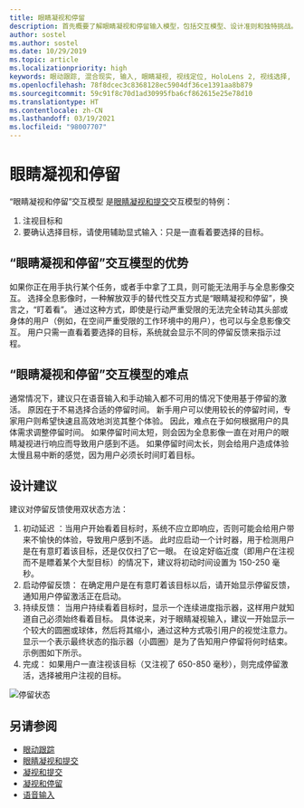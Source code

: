 ```yaml
---
title: 眼睛凝视和停留
description: 首先概要了解眼睛凝视和停留输入模型，包括交互模型、设计准则和独特挑战。
author: sostel
ms.author: sostel
ms.date: 10/29/2019
ms.topic: article
ms.localizationpriority: high
keywords: 眼动跟踪, 混合现实, 输入, 眼睛凝视, 视线定位, HoloLens 2, 视线选择, 停留, 混合现实头戴显示设备, windows 混合现实头戴显示设备, 虚拟现实头戴显示设备, HoloLens, MRTK, 混合现实工具包, 设计
ms.openlocfilehash: 78f8dcec3c8368128ec5904df36ce1391aa8b879
ms.sourcegitcommit: 59c91f8c70d1ad30995fba6cf862615e25e78d10
ms.translationtype: HT
ms.contentlocale: zh-CN
ms.lasthandoff: 03/19/2021
ms.locfileid: "98007707"
---
```

# <a name="eye-gaze-and-dwell"></a>眼睛凝视和停留

“眼睛凝视和停留”交互模型  是[眼睛凝视和提交](gaze-and-commit.md)交互模型的特例：
1. 注视目标和 
2. 要确认选择目标，请使用辅助显式输入：只是一直看着要选择的目标。

## <a name="advantages-of-the-eye-gaze-and-dwell-interaction-model"></a>“眼睛凝视和停留”交互模型的优势 

如果你正在用手执行某个任务，或者手中拿了工具，则可能无法用手与全息影像交互。
选择全息影像时，一种解放双手的替代性交互方式是“眼睛凝视和停留”，换言之，“盯着看”。  通过这种方式，即使是行动严重受限的无法完全转动其头部或身体的用户（例如，在空间严重受限的工作环境中的用户），也可以与全息影像交互。
用户只需一直看着要选择的目标，系统就会显示不同的停留反馈来指示过程。

## <a name="challenges-of-the-eye-gaze-and-dwell-interaction-model"></a>“眼睛凝视和停留”交互模型的难点

通常情况下，建议只在语音输入和手动输入都不可用的情况下使用基于停留的激活。 原因在于不易选择合适的停留时间。 新手用户可以使用较长的停留时间，专家用户则希望快速且高效地浏览其整个体验。 因此，难点在于如何根据用户的具体需求调整停留时间。
如果停留时间太短，则会因为全息影像一直在对用户的眼睛凝视进行响应而导致用户感到不适。 如果停留时间太长，则会给用户造成体验太慢且易中断的感觉，因为用户必须长时间盯着目标。

## <a name="design-recommendations"></a>设计建议

建议对停留反馈使用双状态方法：
1. 初动延迟  ：当用户开始看着目标时，系统不应立即响应，否则可能会给用户带来不愉快的体验，导致用户感到不适。 此时应启动一个计时器，用于检测用户是在有意盯着该目标，还是仅仅扫了它一眼。
在设定好临近度（即用户在注视而不是瞟着某个大型目标）的情况下，建议将初动时间设置为 150-250 毫秒。  
2. 启动停留反馈：  在确定用户是在有意盯着该目标以后，请开始显示停留反馈，通知用户停留激活正在启动。 
3. 持续反馈：  当用户持续看着目标时，显示一个连续进度指示器，这样用户就知道自己必须始终看着目标。 具体说来，对于眼睛凝视输入，建议一开始显示一个较大的圆圈或球体，然后将其缩小，通过这种方式吸引用户的视觉注意力。  显示一个表示最终状态的指示器（小圆圈）是为了告知用户停留将何时结束。 示例图如下所示。 
4. 完成：  如果用户一直注视该目标（又注视了 650-850 毫秒），则完成停留激活，选择被用户注视的目标。

![停留状态](images/eyes_dwellstate_recommendation.png)<br>

## <a name="see-also"></a>另请参阅

* [眼动跟踪](eye-tracking.md)
* [眼睛凝视和提交](gaze-and-commit-eyes.md)
* [凝视和提交](gaze-and-commit.md)
* [凝视和停留](gaze-and-dwell.md)
* [语音输入](../out-of-scope/voice-design.md)

